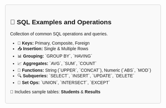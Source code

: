 <div style="font-family: Arial, sans-serif; border: 1px solid #ccc; padding: 15px; border-radius: 5px; background-color: #f9f9f9;">
  <h2>📘 SQL Examples and Operations</h2>
  <p>Collection of common SQL operations and queries.</p>
  <ul>
    <li>🔑 <b>Keys:</b> Primary, Composite, Foreign</li>
    <li>📥 <b>Insertion:</b> Single & Multiple Rows</li>
    <li>📊 <b>Grouping:</b> `GROUP BY`, `HAVING`</li>
    <li>📈 <b>Aggregates:</b> `AVG`, `SUM`, `COUNT`</li>
    <li>🔢 <b>Functions:</b> String (`UPPER`, `CONCAT`), Numeric (`ABS`, `MOD`)</li>
    <li>🔍 <b>Subqueries:</b> `SELECT`, `INSERT`, `UPDATE`, `DELETE`</li>
    <li>🔗 <b>Set Ops:</b> `UNION`, `INTERSECT`, `EXCEPT`</li>
  </ul>
  <p>📂 Includes sample tables: <b>Students</b> & <b>Results</b></p>
</div>

